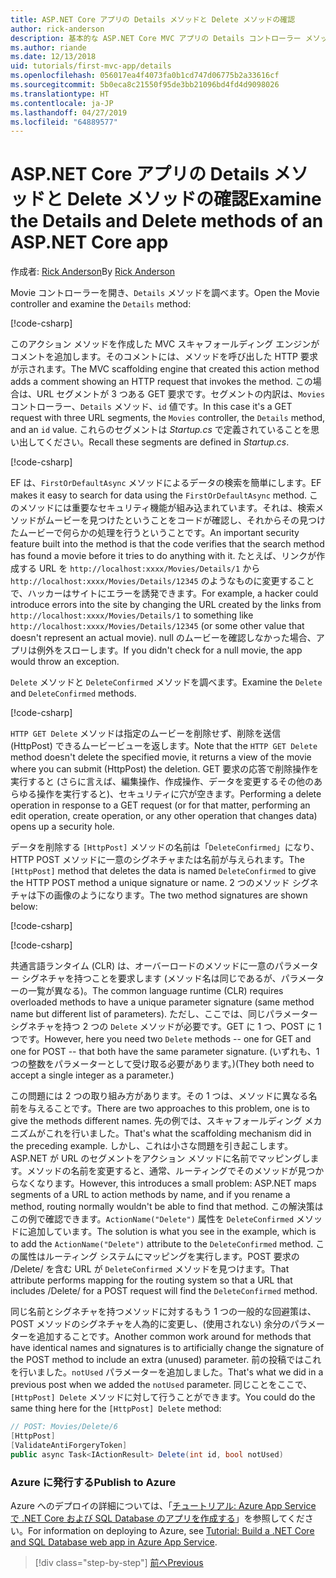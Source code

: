 ```yaml
---
title: ASP.NET Core アプリの Details メソッドと Delete メソッドの確認
author: rick-anderson
description: 基本的な ASP.NET Core MVC アプリの Details コントローラー メソッドとビューについて説明します。
ms.author: riande
ms.date: 12/13/2018
uid: tutorials/first-mvc-app/details
ms.openlocfilehash: 056017ea4f4073fa0b1cd747d06775b2a33616cf
ms.sourcegitcommit: 5b0eca8c21550f95de3bb21096bd4fd4d9098026
ms.translationtype: HT
ms.contentlocale: ja-JP
ms.lasthandoff: 04/27/2019
ms.locfileid: "64889577"
---
```

# <a name="examine-the-details-and-delete-methods-of-an-aspnet-core-app"></a><span data-ttu-id="f60ef-103">ASP.NET Core アプリの Details メソッドと Delete メソッドの確認</span><span class="sxs-lookup"><span data-stu-id="f60ef-103">Examine the Details and Delete methods of an ASP.NET Core app</span></span>

<span data-ttu-id="f60ef-104">作成者: [Rick Anderson](https://twitter.com/RickAndMSFT)</span><span class="sxs-lookup"><span data-stu-id="f60ef-104">By [Rick Anderson](https://twitter.com/RickAndMSFT)</span></span>

<span data-ttu-id="f60ef-105">Movie コントローラーを開き、`Details` メソッドを調べます。</span><span class="sxs-lookup"><span data-stu-id="f60ef-105">Open the Movie controller and examine the `Details` method:</span></span>

[!code-csharp[](start-mvc/sample/MvcMovie22/Controllers/MoviesController.cs?name=snippet_details)]

<span data-ttu-id="f60ef-106">このアクション メソッドを作成した MVC スキャフォールディング エンジンがコメントを追加します。そのコメントには、メソッドを呼び出した HTTP 要求が示されます。</span><span class="sxs-lookup"><span data-stu-id="f60ef-106">The MVC scaffolding engine that created this action method adds a comment showing an HTTP request that invokes the method.</span></span> <span data-ttu-id="f60ef-107">この場合は、URL セグメントが 3 つある GET 要求です。セグメントの内訳は、`Movies` コントローラー、`Details` メソッド、`id` 値です。</span><span class="sxs-lookup"><span data-stu-id="f60ef-107">In this case it's a GET request with three URL segments, the `Movies` controller, the `Details` method, and an `id` value.</span></span> <span data-ttu-id="f60ef-108">これらのセグメントは *Startup.cs* で定義されていることを思い出してください。</span><span class="sxs-lookup"><span data-stu-id="f60ef-108">Recall these segments are defined in *Startup.cs*.</span></span>

[!code-csharp[](start-mvc/sample/MvcMovie/Startup.cs?highlight=5&name=snippet_1)]

<span data-ttu-id="f60ef-109">EF は、`FirstOrDefaultAsync` メソッドによるデータの検索を簡単にします。</span><span class="sxs-lookup"><span data-stu-id="f60ef-109">EF makes it easy to search for data using the `FirstOrDefaultAsync` method.</span></span> <span data-ttu-id="f60ef-110">このメソッドには重要なセキュリティ機能が組み込まれています。それは、検索メソッドがムービーを見つけたということをコードが確認し、それからその見つけたムービーで何らかの処理を行うということです。</span><span class="sxs-lookup"><span data-stu-id="f60ef-110">An important security feature built into the method is that the code verifies that the search method has found a movie before it tries to do anything with it.</span></span> <span data-ttu-id="f60ef-111">たとえば、リンクが作成する URL を `http://localhost:xxxx/Movies/Details/1` から `http://localhost:xxxx/Movies/Details/12345` のようなものに変更することで、ハッカーはサイトにエラーを誘発できます。</span><span class="sxs-lookup"><span data-stu-id="f60ef-111">For example, a hacker could introduce errors into the site by changing the URL created by the links from `http://localhost:xxxx/Movies/Details/1` to something like  `http://localhost:xxxx/Movies/Details/12345` (or some other value that doesn't represent an actual movie).</span></span> <span data-ttu-id="f60ef-112">null のムービーを確認しなかった場合、アプリは例外をスローします。</span><span class="sxs-lookup"><span data-stu-id="f60ef-112">If you didn't check for a null movie, the app would throw an exception.</span></span>

<span data-ttu-id="f60ef-113">`Delete` メソッドと `DeleteConfirmed` メソッドを調べます。</span><span class="sxs-lookup"><span data-stu-id="f60ef-113">Examine the `Delete` and `DeleteConfirmed` methods.</span></span>

[!code-csharp[](start-mvc/sample/MvcMovie22/Controllers/MoviesController.cs?name=snippet_delete)]

<span data-ttu-id="f60ef-114">`HTTP GET Delete` メソッドは指定のムービーを削除せず、削除を送信 (HttpPost) できるムービービューを返します。</span><span class="sxs-lookup"><span data-stu-id="f60ef-114">Note that the `HTTP GET Delete` method doesn't delete the specified movie, it returns a view of the movie where you can submit (HttpPost) the deletion.</span></span> <span data-ttu-id="f60ef-115">GET 要求の応答で削除操作を実行すると (さらに言えば、編集操作、作成操作、データを変更するその他のあらゆる操作を実行すると)、セキュリティに穴が空きます。</span><span class="sxs-lookup"><span data-stu-id="f60ef-115">Performing a delete operation in response to a GET request (or for that matter, performing an edit operation, create operation, or any other operation that changes data) opens up a security hole.</span></span>

<span data-ttu-id="f60ef-116">データを削除する `[HttpPost]` メソッドの名前は「`DeleteConfirmed`」になり、HTTP POST メソッドに一意のシグネチャまたは名前が与えられます。</span><span class="sxs-lookup"><span data-stu-id="f60ef-116">The `[HttpPost]` method that deletes the data is named `DeleteConfirmed` to give the HTTP POST method a unique signature or name.</span></span> <span data-ttu-id="f60ef-117">2 つのメソッド シグネチャは下の画像のようになります。</span><span class="sxs-lookup"><span data-stu-id="f60ef-117">The two method signatures are shown below:</span></span>

[!code-csharp[](start-mvc/sample/MvcMovie/Controllers/MoviesController.cs?name=snippet_delete2)]

[!code-csharp[](start-mvc/sample/MvcMovie/Controllers/MoviesController.cs?name=snippet_delete3)]

<span data-ttu-id="f60ef-118">共通言語ランタイム (CLR) は、オーバーロードのメソッドに一意のパラメーター シグネチャを持つことを要求します (メソッド名は同じであるが、パラメーターの一覧が異なる)。</span><span class="sxs-lookup"><span data-stu-id="f60ef-118">The common language runtime (CLR) requires overloaded methods to have a unique parameter signature (same method name but different list of parameters).</span></span> <span data-ttu-id="f60ef-119">ただし、ここでは、同じパラメーター シグネチャを持つ 2 つの `Delete` メソッドが必要です。GET に 1 つ、POST に 1 つです。</span><span class="sxs-lookup"><span data-stu-id="f60ef-119">However, here you need two `Delete` methods -- one for GET and one for POST -- that both have the same parameter signature.</span></span> <span data-ttu-id="f60ef-120">(いずれも、1 つの整数をパラメーターとして受け取る必要があります。)</span><span class="sxs-lookup"><span data-stu-id="f60ef-120">(They both need to accept a single integer as a parameter.)</span></span>

<span data-ttu-id="f60ef-121">この問題には 2 つの取り組み方があります。その 1 つは、メソッドに異なる名前を与えることです。</span><span class="sxs-lookup"><span data-stu-id="f60ef-121">There are two approaches to this problem, one is to give the methods different names.</span></span> <span data-ttu-id="f60ef-122">先の例では、スキャフォールディング メカニズムがこれを行いました。</span><span class="sxs-lookup"><span data-stu-id="f60ef-122">That's what the scaffolding mechanism did in the preceding example.</span></span> <span data-ttu-id="f60ef-123">しかし、これは小さな問題を引き起こします。ASP.NET が URL のセグメントをアクション メソッドに名前でマッピングします。メソッドの名前を変更すると、通常、ルーティングでそのメソッドが見つからなくなります。</span><span class="sxs-lookup"><span data-stu-id="f60ef-123">However, this introduces a small problem: ASP.NET maps segments of a URL to action methods by name, and if you rename a method, routing normally wouldn't be able to find that method.</span></span> <span data-ttu-id="f60ef-124">この解決策はこの例で確認できます。`ActionName("Delete")` 属性を `DeleteConfirmed` メソッドに追加しています。</span><span class="sxs-lookup"><span data-stu-id="f60ef-124">The solution is what you see in the example, which is to add the `ActionName("Delete")` attribute to the `DeleteConfirmed` method.</span></span> <span data-ttu-id="f60ef-125">この属性はルーティング システムにマッピングを実行します。POST 要求の /Delete/ を含む URL が `DeleteConfirmed` メソッドを見つけます。</span><span class="sxs-lookup"><span data-stu-id="f60ef-125">That attribute performs mapping for the routing system so that a URL that includes /Delete/ for a POST request will find the `DeleteConfirmed` method.</span></span>

<span data-ttu-id="f60ef-126">同じ名前とシグネチャを持つメソッドに対するもう 1 つの一般的な回避策は、POST メソッドのシグネチャを人為的に変更し、(使用されない) 余分のパラメーターを追加することです。</span><span class="sxs-lookup"><span data-stu-id="f60ef-126">Another common work around for methods that have identical names and signatures is to artificially change the signature of the POST method to include an extra (unused) parameter.</span></span> <span data-ttu-id="f60ef-127">前の投稿ではこれを行いました。`notUsed` パラメーターを追加しました。</span><span class="sxs-lookup"><span data-stu-id="f60ef-127">That's what we did in a previous post when we added the `notUsed` parameter.</span></span> <span data-ttu-id="f60ef-128">同じことをここで、`[HttpPost] Delete` メソッドに対して行うことができます。</span><span class="sxs-lookup"><span data-stu-id="f60ef-128">You could do the same thing here for the `[HttpPost] Delete` method:</span></span>

```csharp
// POST: Movies/Delete/6
[HttpPost]
[ValidateAntiForgeryToken]
public async Task<IActionResult> Delete(int id, bool notUsed)
```

### <a name="publish-to-azure"></a><span data-ttu-id="f60ef-129">Azure に発行する</span><span class="sxs-lookup"><span data-stu-id="f60ef-129">Publish to Azure</span></span>

<span data-ttu-id="f60ef-130">Azure へのデプロイの詳細については、「[チュートリアル: Azure App Service で .NET Core および SQL Database のアプリを作成する](/azure/app-service/app-service-web-tutorial-dotnetcore-sqldb)」を参照してください。</span><span class="sxs-lookup"><span data-stu-id="f60ef-130">For information on deploying to Azure, see [Tutorial: Build a .NET Core and SQL Database web app in Azure App Service](/azure/app-service/app-service-web-tutorial-dotnetcore-sqldb).</span></span>

> [!div class="step-by-step"]
> [<span data-ttu-id="f60ef-131">前へ</span><span class="sxs-lookup"><span data-stu-id="f60ef-131">Previous</span></span>](validation.md)
